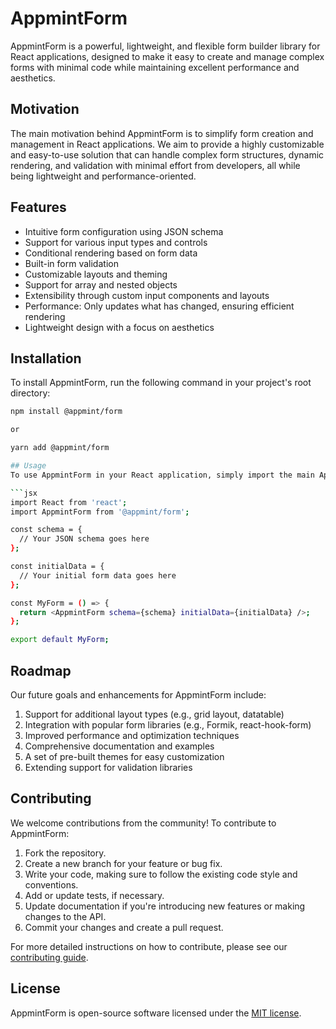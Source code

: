 # AppmintForm

AppmintForm is a powerful, lightweight, and flexible form builder library for React applications, designed to make it easy to create and manage complex forms with minimal code while maintaining excellent performance and aesthetics.

## Motivation

The main motivation behind AppmintForm is to simplify form creation and management in React applications. We aim to provide a highly customizable and easy-to-use solution that can handle complex form structures, dynamic rendering, and validation with minimal effort from developers, all while being lightweight and performance-oriented.

## Features

- Intuitive form configuration using JSON schema
- Support for various input types and controls
- Conditional rendering based on form data
- Built-in form validation
- Customizable layouts and theming
- Support for array and nested objects
- Extensibility through custom input components and layouts
- Performance: Only updates what has changed, ensuring efficient rendering
- Lightweight design with a focus on aesthetics

## Installation

To install AppmintForm, run the following command in your project's root directory:

```bash
npm install @appmint/form

or

yarn add @appmint/form

## Usage
To use AppmintForm in your React application, simply import the main AppmintForm component and pass the JSON schema and initial form data as props:

```jsx
import React from 'react';
import AppmintForm from '@appmint/form';

const schema = {
  // Your JSON schema goes here
};

const initialData = {
  // Your initial form data goes here
};

const MyForm = () => {
  return <AppmintForm schema={schema} initialData={initialData} />;
};

export default MyForm;

```

## Roadmap

Our future goals and enhancements for AppmintForm include:

1. Support for additional layout types (e.g., grid layout, datatable)
2. Integration with popular form libraries (e.g., Formik, react-hook-form)
3. Improved performance and optimization techniques
4. Comprehensive documentation and examples
5. A set of pre-built themes for easy customization
6. Extending support for validation libraries

## Contributing

We welcome contributions from the community! To contribute to AppmintForm:

1. Fork the repository.
2. Create a new branch for your feature or bug fix.
3. Write your code, making sure to follow the existing code style and conventions.
4. Add or update tests, if necessary.
5. Update documentation if you're introducing new features or making changes to the API.
6. Commit your changes and create a pull request.

For more detailed instructions on how to contribute, please see our [contributing guide](https://github.com/durubata/@appmint/form/blob/main/CONTRIBUTING.md).

## License

AppmintForm is open-source software licensed under the [MIT license](https://github.com/durubata/@appmint/form/blob/main/LICENSE).

